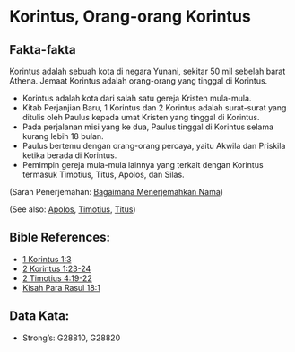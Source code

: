 # Korintus, Orang-orang Korintus

## Fakta-fakta

Korintus adalah sebuah kota di negara Yunani, sekitar 50 mil sebelah barat Athena. Jemaat Korintus adalah orang-orang yang tinggal di Korintus.

* Korintus adalah kota dari salah satu gereja Kristen mula-mula.
* Kitab Perjanjian Baru, 1 Korintus dan 2 Korintus adalah surat-surat yang ditulis oleh Paulus kepada umat Kristen yang tinggal di Korintus.
* Pada perjalanan misi yang ke dua, Paulus tinggal di Korintus selama kurang lebih 18 bulan.
* Paulus bertemu dengan orang-orang percaya, yaitu Akwila dan Priskila ketika berada di Korintus.
* Pemimpin gereja mula-mula lainnya yang terkait dengan Korintus termasuk Timotius, Titus, Apolos, dan Silas.

(Saran Penerjemahan: [Bagaimana Menerjemahkan Nama](rc://en/ta/man/translate/translate-names))

(See also: [Apolos](../names/apollos.md), [Timotius](../names/timothy.md), [Titus](../names/titus.md))

## Bible References:

* [1 Korintus 1:3](rc://en/tn/help/1co/01/03)
* [2 Korintus 1:23-24](rc://en/tn/help/2co/01/23)
* [2 Timotius 4:19-22](rc://en/tn/help/2ti/04/19)
* [Kisah Para Rasul 18:1](rc://en/tn/help/act/18/01)

## Data Kata:

* Strong’s: G28810, G28820
